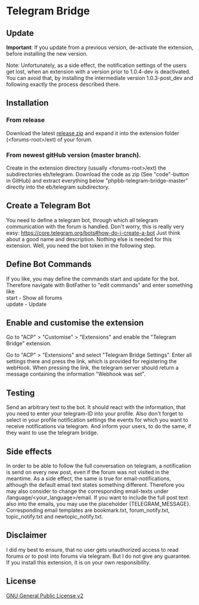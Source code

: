 # Telegram Bridge

## Update

**Important**: If you update from a previous version, de-activate the extension, before installing the new version.

Note: Unfortunately, as a side effect, the notification settings of the users get lost, when an extension with a version prior to 1.0.4-dev is deactivated. You can avoid that, by installing the intermediate version 1.0.3-post_dev and following exactly the process described there.
## Installation

### From release
Download the latest [release zip](https://github.com/D-MBLD/phpbb-telegram-bridge/releases) and expand it into the extension folder (\<forums-root\>/ext) of your forum.

### From newest gitHub version (master branch).
Create in the extension directory (usually \<forums-root\>/ext) the subdirectories eb/telegram. Download the code as zip (See "code"-button in GitHub) and extract everything below "phpbb-telegram-bridge-master" directly into the eb/telegram subdirectory.

## Create a Telegram Bot

You need to define a telegram bot, through which all telegram communication with the forum is handled.
Don't worry, this is really very easy: https://core.telegram.org/bots#how-do-i-create-a-bot
Just think about a good name and description. Nothing else is needed for this extension.
Well, you need the bot token in the following step.

## Define Bot Commands

If you like, you may define the commands start and update for the bot. Therefore navigate with BotFather to 
"edit commands" and enter something like  
start - Show all forums  
update - Update

## Enable and customise the extension
Go to "ACP" > "Customise" > "Extensions" and enable the "Telegram Bridge" extension.

Go to "ACP" > "Extensions" and select "Telegram Bridge Settings".
Enter all settings there and press the link, which is provided for registering the webHook.
When pressing the link, the telegram server should return a message containing the information "Webhook was set".

## Testing
Send an arbitrary text to the bot. It should react with the information, that you need to enter
your telegram-ID into your profile.
Also don't forget to select in your profile notification settings the events for which you want to
receive notifications via telegram. And inform your users, to do the same, if they want to use the telegram bridge.

## Side effects
In order to be able to follow the full conversation on telegram, a notification is send on every new post, even if the forum was not visited in the meantime.
As a side effect, the same is true for email-notifications, although the default email text states something different.
Therefore you may also consider to change the corresponding email-texts under <forum-root>/language/<your_language>/email.
If you want to include the full post text also into the emails, you may use the placeholder {TELEGRAM_MESSAGE}.
Corresponding email templates are bookmark.txt, forum_notify.txt, topic_notify.txt and newtopic_notify.txt.

## Disclaimer
I did my best to ensure, that no user gets unauthorized access to read forums or to post into forums via telegram.
But I do not give any guarantee. If you install this extension, it is on your own responsibility.
 
## License

[GNU General Public License v2](license.txt)
